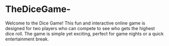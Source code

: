 # TheDiceGame-
Welcome to the Dice Game! This fun and interactive online game is designed for two players who can compete to see who gets the highest dice roll. The game is simple yet exciting, perfect for game nights or a quick entertainment break.
